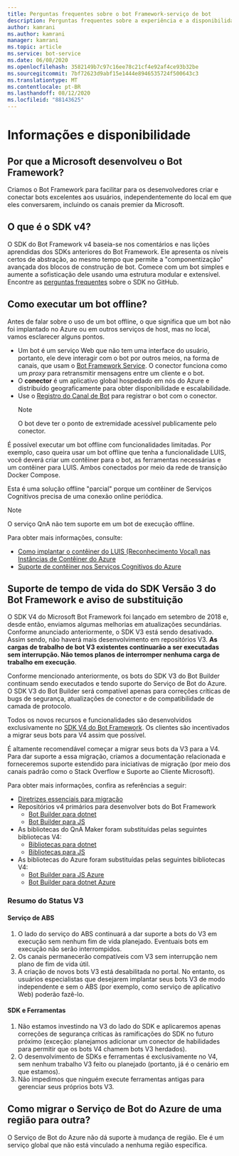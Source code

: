 ```yaml
---
title: Perguntas frequentes sobre o bot Framework-serviço de bot
description: Perguntas frequentes sobre a experiência e a disponibilidade do bot Framework.
author: kamrani
ms.author: kamrani
manager: kamrani
ms.topic: article
ms.service: bot-service
ms.date: 06/08/2020
ms.openlocfilehash: 3582149b7c97c16ee78c21cf4e92af4ce93b32be
ms.sourcegitcommit: 7bf72623d9abf15e1444e8946535724f500643c3
ms.translationtype: MT
ms.contentlocale: pt-BR
ms.lasthandoff: 08/12/2020
ms.locfileid: "88143625"
---
```

# <a name="background-and-availability"></a>Informações e disponibilidade

<!-- Attention writers!!
     1 - This article contains FAQs regarding Bot Framework background and availability.
     1 - When you create a new FAQ, please add the related link to the proper section in bot-service-resources-bot-framework-faq.md.-->

## <a name="why-did-microsoft-develop-the-bot-framework"></a>Por que a Microsoft desenvolveu o Bot Framework?

Criamos o Bot Framework para facilitar para os desenvolvedores criar e conectar bots excelentes aos usuários, independentemente do local em que eles conversarem, incluindo os canais premier da Microsoft.

## <a name="what-is-the-v4-sdk"></a>O que é o SDK v4?
O SDK do Bot Framework v4 baseia-se nos comentários e nas lições aprendidas dos SDKs anteriores do Bot Framework. Ele apresenta os níveis certos de abstração, ao mesmo tempo que permite a "componentização" avançada dos blocos de construção de bot. Comece com um bot simples e aumente a sofisticação dele usando uma estrutura modular e extensível. Encontre as [perguntas frequentes](https://github.com/Microsoft/botbuilder-dotnet/wiki/FAQ) sobre o SDK no GitHub.

## <a name="how-to-run-a-bot-offline"></a>Como executar um bot offline?

<!-- WIP -->
Antes de falar sobre o uso de um bot offline, o que significa que um bot não foi implantado no Azure ou em outros serviços de host, mas no local, vamos esclarecer alguns pontos.

- Um bot é um serviço Web que não tem uma interface do usuário, portanto, ele deve interagir com o bot por outros meios, na forma de canais, que usam o [Bot Framework Service](rest-api/bot-framework-rest-connector-concepts.md). O conector funciona como um *proxy* para retransmitir mensagens entre um cliente e o bot.
- O **conector** é um aplicativo global hospedado em nós do Azure e distribuído geograficamente para obter disponibilidade e escalabilidade.
- Use o [Registro do Canal de Bot](bot-service-quickstart-registration.md) para registrar o bot com o conector.
    >[!NOTE]
    > O bot deve ter o ponto de extremidade acessível publicamente pelo conector.

É possível executar um bot offline com funcionalidades limitadas. Por exemplo, caso queira usar um bot offline que tenha a funcionalidade LUIS, você deverá criar um contêiner para o bot, as ferramentas necessárias e um contêiner para LUIS. Ambos conectados por meio da rede de transição Docker Compose.

Esta é uma solução offline "parcial" porque um contêiner de Serviços Cognitivos precisa de uma conexão online periódica.

> [!NOTE]
> O serviço QnA não tem suporte em um bot de execução offline.

Para obter mais informações, consulte:

- [Como implantar o contêiner do LUIS (Reconhecimento Vocal) nas Instâncias de Contêiner do Azure](https://docs.microsoft.com/azure/cognitive-services/luis/deploy-luis-on-container-instances)
- [Suporte de contêiner nos Serviços Cognitivos do Azure](https://docs.microsoft.com/azure/cognitive-services/cognitive-services-container-support)

## <a name="bot-framework-sdk-version-3-lifetime-support-and-deprecation-notice"></a>Suporte de tempo de vida do SDK Versão 3 do Bot Framework e aviso de substituição

O SDK V4 do Microsoft Bot Framework foi lançado em setembro de 2018 e, desde então, enviamos algumas melhorias em atualizações secundárias. Conforme anunciado anteriormente, o SDK V3 está sendo desativado. Assim sendo, não haverá mais desenvolvimento em repositórios V3. **As cargas de trabalho de bot V3 existentes continuarão a ser executadas sem interrupção. Não temos planos de interromper nenhuma carga de trabalho em execução**.

Conforme mencionado anteriormente, os bots do SDK V3 do Bot Builder continuam sendo executados e tendo suporte do Serviço de Bot do Azure. O SDK V3 do Bot Builder será compatível apenas para correções críticas de bugs de segurança, atualizações de conector e de compatibilidade de camada de protocolo.

Todos os novos recursos e funcionalidades são desenvolvidos exclusivamente no [SDK V4 do Bot Framework](https://github.com/microsoft/botframework-sdk).  Os clientes são incentivados a migrar seus bots para V4 assim que possível.

É altamente recomendável começar a migrar seus bots da V3 para a V4. Para dar suporte a essa migração, criamos a documentação relacionada e forneceremos suporte estendido para iniciativas de migração (por meio dos canais padrão como o Stack Overflow e Suporte ao Cliente Microsoft).


Para obter mais informações, confira as referências a seguir:
* [Diretrizes essenciais para migração](https://aka.ms/bf-migration-overview)
* Repositórios v4 primários para desenvolver bots do Bot Framework
  * [Bot Builder para dotnet](https://github.com/microsoft/botbuilder-dotnet)
  * [Bot Builder para JS](https://github.com/microsoft/botbuilder-js)
* As bibliotecas do QnA Maker foram substituídas pelas seguintes bibliotecas V4:
  * [Bibliotecas para dotnet](https://github.com/Microsoft/botbuilder-dotnet/tree/master/libraries/Microsoft.Bot.Builder.AI.QnA)
  * [Bibliotecas para JS](https://github.com/Microsoft/botbuilder-js/blob/master/libraries/botbuilder-ai/src/qnaMaker.ts)
* As bibliotecas do Azure foram substituídas pelas seguintes bibliotecas V4:
  * [Bot Builder para JS Azure](https://github.com/Microsoft/botbuilder-js/tree/master/libraries/botbuilder-azure)
  * [Bot Builder para dotnet Azure](https://github.com/Microsoft/botbuilder-dotnet/tree/master/libraries/Microsoft.Bot.Builder.Azure)

### <a name="v3-status-summary"></a>Resumo do Status V3

#### <a name="abs-service"></a>Serviço de ABS
1. O lado do serviço do ABS continuará a dar suporte a bots do V3 em execução sem nenhum fim de vida planejado. Eventuais bots em execução não serão interrompidos.
1. Os canais permanecerão compatíveis com V3 sem interrupção nem plano de fim de vida útil.
1. A criação de novos bots V3 está desabilitada no portal. No entanto, os usuários especialistas que desejarem implantar seus bots V3 de modo independente e sem o ABS (por exemplo, como serviço de aplicativo Web) poderão fazê-lo.

#### <a name="sdk-and-tools"></a>SDK e Ferramentas
1.    Não estamos investindo na V3 do lado do SDK e aplicaremos apenas correções de segurança críticas às ramificações do SDK no futuro próximo (exceção: planejamos adicionar um conector de habilidades para permitir que os bots V4 chamem bots V3 herdados).
2.    O desenvolvimento de SDKs e ferramentas é exclusivamente no V4, sem nenhum trabalho V3 feito ou planejado (portanto, já é o cenário em que estamos).
3.    Não impedimos que ninguém execute ferramentas antigas para gerenciar seus próprios bots V3.

## <a name="how-can-i-migrate-azure-bot-service-from-one-region-to-another"></a>Como migrar o Serviço de Bot do Azure de uma região para outra?

O Serviço de Bot do Azure não dá suporte à mudança de região. Ele é um serviço global que não está vinculado a nenhuma região específica.
